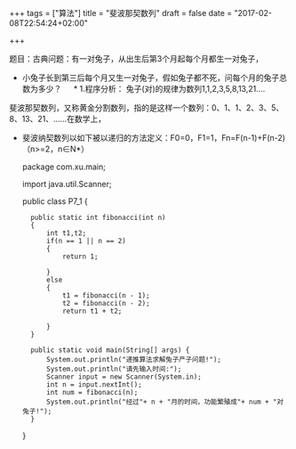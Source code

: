 
+++
tags = ["算法"]
title = "斐波那契数列"
draft = false
date = "2017-02-08T22:54:24+02:00"

+++




题目：古典问题：有一对兔子，从出生后第3个月起每个月都生一对兔子，
*  小兔子长到第三后每个月又生一对兔子，假如兔子都不死，问每个月的兔子总数为多少？
　 *  1.程序分析： 兔子(对)的规律为数列1,1,2,3,5,8,13,21....


斐波那契数列，又称黄金分割数列，指的是这样一个数列：0、1、1、2、3、5、8、13、21、……在数学上，
* 斐波纳契数列以如下被以递归的方法定义：F0=0，F1=1，Fn=F(n-1)+F(n-2)（n>=2，n∈N*）


	package com.xu.main;  
	  
	import java.util.Scanner;  
	  
	public class P7_1 {  
	  
	    public static int fibonacci(int n)  
	    {  
	        int t1,t2;  
	        if(n == 1 || n == 2)  
	        {  
	            return 1;  
	              
	        }  
	        else  
	        {  
	            t1 = fibonacci(n - 1);  
	            t2 = fibonacci(n - 2);  
	            return t1 + t2;  
	              
	        }  
	    }  
	      
	    public static void main(String[] args) {  
	        System.out.println("递推算法求解兔子产子问题!");  
	        System.out.println("请先输入时间:");  
	        Scanner input = new Scanner(System.in);  
	        int n = input.nextInt();  
	        int num = fibonacci(n);  
	        System.out.println("经过"+ n + "月的时间，功能繁殖成"+ num + "对兔子!");  
	    }  
	} 